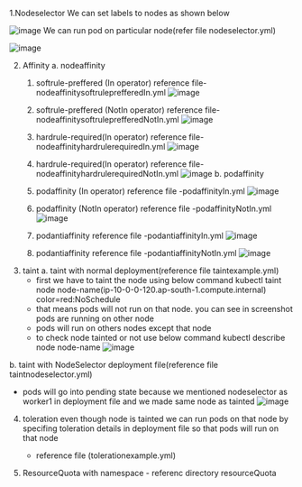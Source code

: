 1.Nodeselector
We can set labels to nodes as shown below 

![image](https://github.com/sudhasanshi/Kubernates/assets/35460293/b8f6a5e8-eb12-487b-8ce1-bc9bc4a0d628)
We can run pod on particular node(refer file nodeselector.yml)

![image](https://github.com/sudhasanshi/Kubernates/assets/35460293/1f3fe32b-846c-4ca1-952f-44cb21556c9b)

2. Affinity
   a. nodeaffinity
      1. softrule-preffered (In operator)
         reference file- nodeaffinitysoftruleprefferedIn.yml
         ![image](https://github.com/sudhasanshi/Kubernates/assets/35460293/7cece9ec-70e9-4fc7-bcdd-2cf2d12fa286)

      2. softrule-preffered (NotIn operator)
          reference file- nodeaffinitysoftruleprefferedNotIn.yml
          ![image](https://github.com/sudhasanshi/Kubernates/assets/35460293/8151b219-763b-4403-a61b-84fcd98e2715)
   
      3. hardrule-required(In operator)
         reference file-nodeaffinityhardrulerequiredIn.yml
         ![image](https://github.com/sudhasanshi/Kubernates/assets/35460293/48fb0a34-2efc-4eb4-af4d-91e614b80d2e)

      4. hardrule-required(In operator)
         reference file-nodeaffinityhardrulerequiredNotIn.yml
         ![image](https://github.com/sudhasanshi/Kubernates/assets/35460293/ee147a47-ce1d-4821-9682-27fe0d06e452)
   b. podaffinity
      1. podaffinity (In operator)
         reference file -podaffinityIn.yml
         ![image](https://github.com/sudhasanshi/Kubernates/assets/35460293/fd0e8deb-2ab2-4ea1-8e17-237b756b858a)

      2. podaffinity (NotIn operator)
         reference file -podaffinityNotIn.yml
         ![image](https://github.com/sudhasanshi/Kubernates/assets/35460293/c7c26c0b-369b-4141-9a6c-b10ac2560027)

      4. podantiaffinity
         reference file -podantiaffinityIn.yml
         ![image](https://github.com/sudhasanshi/Kubernates/assets/35460293/4f7eff1d-4c1b-4dcd-aab2-a8c7e673e29f)

      5. podantiaffinity
         reference file -podantiaffinityNotIn.yml
         ![image](https://github.com/sudhasanshi/Kubernates/assets/35460293/13c2a745-6563-4ba8-a5c5-421aa231d7db)
3. taint
   a. taint with normal deployment(reference file taintexample.yml)
     - first we have to taint the node using below command
        kubectl taint node node-name(ip-10-0-0-120.ap-south-1.compute.internal) color=red:NoSchedule
     - that means pods will not run on that node. you can see in screenshot pods are running on other node
     - pods will run on others nodes except that node
     - to check node tainted or not use below command
        kubectl describe node node-name
       ![image](https://github.com/sudhasanshi/Kubernates/assets/35460293/1b04fbb4-5ef6-4773-a5dc-2f23794a65d1)

  b. taint with NodeSelector deployment file(reference file taintnodeselector.yml)
   - pods will go into pending state because we mentioned nodeselector as worker1 in deployment file and we made same node as tainted
     ![image](https://github.com/sudhasanshi/Kubernates/assets/35460293/eed668b9-8f40-43eb-ad49-22f591af0033)
     
 4. toleration
     even though node is tainted we can run pods on that node by specifing toleration details in deployment file so that pods will run on that node
    - reference file (tolerationexample.yml)


 5.   ResourceQuota with namespace
    - referenc directory resourceQuota  
    

   





















   
